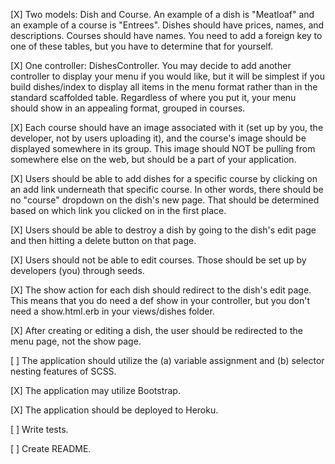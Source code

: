 [X] Two models: Dish and Course. An example of a dish is "Meatloaf" and an example of a course is "Entrees". Dishes should have prices, names, and descriptions. Courses should have names. You need to add a foreign key to one of these tables, but you have to determine that for yourself.

[X] One controller: DishesController. You may decide to add another controller to display your menu if you would like, but it will be simplest if you build dishes/index to display all items in the menu format rather than in the standard scaffolded table. Regardless of where you put it, your menu should show in an appealing format, grouped in courses.

[X] Each course should have an image associated with it (set up by you, the developer, not by users uploading it), and the course's image should be displayed somewhere in its group. This image should NOT be pulling from somewhere else on the web, but should be a part of your application.

[X] Users should be able to add dishes for a specific course by clicking on an add link underneath that specific course. In other words, there should be no "course" dropdown on the dish's new page. That should be determined based on which link you clicked on in the first place.

[X] Users should be able to destroy a dish by going to the dish's edit page and then hitting a delete button on that page.

[X] Users should not be able to edit courses. Those should be set up by developers (you) through seeds.

[X] The show action for each dish should redirect to the dish's edit page. This means that you do need a def show in your controller, but you don't need a show.html.erb in your views/dishes folder.

[X] After creating or editing a dish, the user should be redirected to the menu page, not the show page.

[ ] The application should utilize the (a) variable assignment and (b) selector nesting features of SCSS.

[X] The application may utilize Bootstrap.

[X] The application should be deployed to Heroku.

[ ] Write tests.

[ ] Create README.
